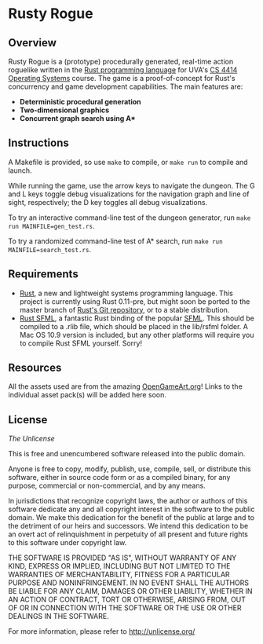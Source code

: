 # Rusty Rogue


## Overview

Rusty Rogue is a (prototype) procedurally generated, real-time action roguelike written in the [Rust programming language](http://www.rust-lang.org) for UVA's [CS 4414 Operating Systems](http://www.rust-class.org) course. The game is a proof-of-concept for Rust's concurrency and game development capabilities. The main features are:

* __Deterministic procedural generation__
* __Two-dimensional graphics__
* __Concurrent graph search using A*__


## Instructions

A Makefile is provided, so use `make` to compile, or `make run` to compile and launch.

While running the game, use the arrow keys to navigate the dungeon. The G and L keys toggle debug visualizations for the navigation graph and line of sight, respectively; the D key toggles all debug visualizations.

To try an interactive command-line test of the dungeon generator, run `make run MAINFILE=gen_test.rs`.

To try a randomized command-line test of A* search, run `make run MAINFILE=search_test.rs`.


## Requirements

* [Rust](http://www.rust-lang.org/), a new and lightweight systems programming language. This project is currently using Rust 0.11-pre, but might soon be ported to the master branch of [Rust's Git repository](https://github.com/mozilla/rust), or to a stable distribution.
* [Rust SFML](http://rust-sfml.org/), a fantastic Rust binding of the popular [SFML](http://www.sfml-dev.org/). This should be compiled to a .rlib file, which should be placed in the lib/rsfml folder. A Mac OS 10.9 version is included, but any other platforms will require you to compile Rust SFML yourself. Sorry!


## Resources

All the assets used are from the amazing [OpenGameArt.org](http://opengameart.org/)! Links to the individual asset pack(s) will be added here soon.


## License
_The Unlicense_

This is free and unencumbered software released into the public domain.

Anyone is free to copy, modify, publish, use, compile, sell, or
distribute this software, either in source code form or as a compiled
binary, for any purpose, commercial or non-commercial, and by any
means.

In jurisdictions that recognize copyright laws, the author or authors
of this software dedicate any and all copyright interest in the
software to the public domain. We make this dedication for the benefit
of the public at large and to the detriment of our heirs and
successors. We intend this dedication to be an overt act of
relinquishment in perpetuity of all present and future rights to this
software under copyright law.

THE SOFTWARE IS PROVIDED "AS IS", WITHOUT WARRANTY OF ANY KIND,
EXPRESS OR IMPLIED, INCLUDING BUT NOT LIMITED TO THE WARRANTIES OF
MERCHANTABILITY, FITNESS FOR A PARTICULAR PURPOSE AND NONINFRINGEMENT.
IN NO EVENT SHALL THE AUTHORS BE LIABLE FOR ANY CLAIM, DAMAGES OR
OTHER LIABILITY, WHETHER IN AN ACTION OF CONTRACT, TORT OR OTHERWISE,
ARISING FROM, OUT OF OR IN CONNECTION WITH THE SOFTWARE OR THE USE OR
OTHER DEALINGS IN THE SOFTWARE.

For more information, please refer to <http://unlicense.org/>